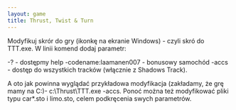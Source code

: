 ```yaml
---
layout: game
title: Thrust, Twist & Turn
---
```


Modyfikuj skrór do gry (ikonkę na ekranie Windows) - czyli skró do 
TTT.exe.
W linii komend dodaj parametr:

-? 			- dostępmy help
-codename:laamanen007 	- bonusowy samochód
-accs 			- dostęp do wszystkich tracków 
(włącznie z 
			  Shadows Track).

A oto jak powinna wyglądać przykładowa modyfikacja (zakładamy, 
że grę 
mamy na C:)- c:\Thrust\TTT.exe -accs. Ponoć można też 
modyfikować pliki 
typu car*.sto i limo.sto, celem podkręcenia swych parametrów.
